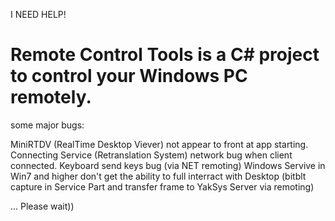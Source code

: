 I NEED HELP!

# Remote Control Tools is a C# project to control your Windows PC remotely.

some major bugs:

MiniRTDV (RealTime Desktop Viever) not appear to front at app starting. 
Connecting Service (Retranslation System) network bug when client connected.
Keyboard send keys bug (via NET remoting)
Windows Servive in Win7 and higher don't get the ability to full interract with Desktop (bitblt capture in Service Part and transfer frame to YakSys Server via remoting)

... Please wait))
